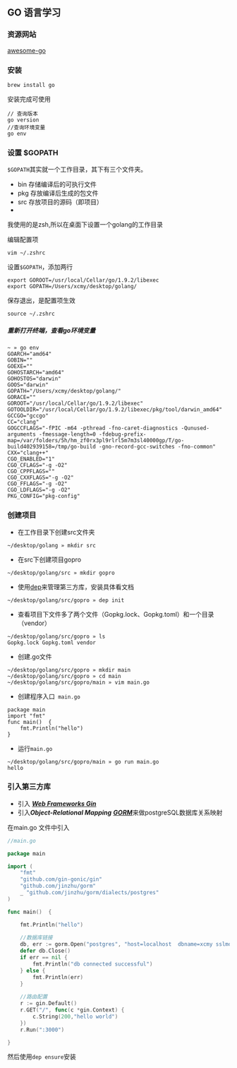 
## GO 语言学习

### 资源网站

[awesome-go](https://awesome-go.com/)


### 安装

```
brew install go
```

安装完成可使用
```
// 查询版本
go version
//查询环境变量
go env
```



### 设置 $GOPATH

 `$GOPATH`其实就一个工作目录，其下有三个文件夹。

- bin 存储编译后的可执行文件
- pkg 存放编译后生成的包文件
- src 存放项目的源码（即项目）
- 

我使用的是zsh,所以在桌面下设置一个golang的工作目录

编辑配置项

```
vim ~/.zshrc
```

设置`$GOPATH`，添加两行

```
export GOROOT=/usr/local/Cellar/go/1.9.2/libexec
export GOPATH=/Users/xcmy/desktop/golang/
```

保存退出，是配置项生效

```
source ~/.zshrc
```
##### 重新打开终端，查看go环境变量

```
~ » go env                                 
GOARCH="amd64"
GOBIN=""
GOEXE=""
GOHOSTARCH="amd64"
GOHOSTOS="darwin"
GOOS="darwin"
GOPATH="/Users/xcmy/desktop/golang/"
GORACE=""
GOROOT="/usr/local/Cellar/go/1.9.2/libexec"
GOTOOLDIR="/usr/local/Cellar/go/1.9.2/libexec/pkg/tool/darwin_amd64"
GCCGO="gccgo"
CC="clang"
GOGCCFLAGS="-fPIC -m64 -pthread -fno-caret-diagnostics -Qunused-arguments -fmessage-length=0 -fdebug-prefix-map=/var/folders/5h/hm_zf0rx3pl9rlrl5m7m3sl40000gp/T/go-build402939158=/tmp/go-build -gno-record-gcc-switches -fno-common"
CXX="clang++"
CGO_ENABLED="1"
CGO_CFLAGS="-g -O2"
CGO_CPPFLAGS=""
CGO_CXXFLAGS="-g -O2"
CGO_FFLAGS="-g -O2"
CGO_LDFLAGS="-g -O2"
PKG_CONFIG="pkg-config"
```


### 创建项目


- 在工作目录下创建src文件夹

```
~/desktop/golang » mkdir src
```
- 在src下创建项目gopro

```
~/desktop/golang/src » mkdir gopro

```

- 使用[dep](https://github.com/golang/dep)来管理第三方库，安装具体看文档

```
~/desktop/golang/src/gopro » dep init
```

- 查看项目下文件多了两个文件（Gopkg.lock、Gopkg.toml）和一个目录（vendor）

```
~/desktop/golang/src/gopro » ls             
Gopkg.lock Gopkg.toml vendor
```

- 创建.go文件

```
~/desktop/golang/src/gopro » mkdir main
~/desktop/golang/src/gopro » cd main
~/desktop/golang/src/gopro/main » vim main.go

```
- 创建程序入口` main.go`

```
package main
import "fmt"
func main()  {
	fmt.Println("hello")
}
```


- 运行`main.go`

```
~/desktop/golang/src/gopro/main » go run main.go
hello
```

### 引入第三方库

- 引入
[***Web Frameworks Gin***](https://github.com/gin-gonic/gin)
- 引入***Object-Relational Mapping*** [***GORM***](https://github.com/jinzhu/gorm)来做postgreSQL数据库关系映射


在main.go 文件中引入

```go
//main.go

package main

import (
	"fmt"
	"github.com/gin-gonic/gin"
	"github.com/jinzhu/gorm"
	_ "github.com/jinzhu/gorm/dialects/postgres"
)

func main()  {

	fmt.Println("hello")
	
	//数据库链接
	db, err := gorm.Open("postgres", "host=localhost  dbname=xcmy sslmode=disable ")
	defer db.Close()
	if err == nil {
		fmt.Println("db connected successful")
	} else {
		fmt.Println(err)
	}
	
	//路由配置
	r := gin.Default()
	r.GET("/", func(c *gin.Context) {
		c.String(200,"hello world")
	})
	r.Run(":3000")

}
```

然后使用```dep ensure```安装




